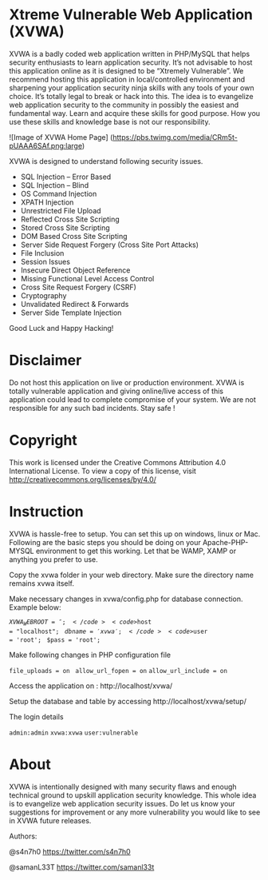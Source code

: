 Xtreme Vulnerable Web Application (XVWA) 
=========================================
XVWA is a badly coded web application written in PHP/MySQL that helps security enthusiasts to learn application security.  It’s not advisable to host this application online as it is designed to be “Xtremely Vulnerable”. We recommend hosting this application in local/controlled environment and sharpening your application security ninja skills with any tools of your own choice. It’s totally legal to break or hack into this. The idea is to evangelize web application security to the community in possibly the easiest and fundamental way. Learn and acquire these skills for good purpose. How you use these skills and knowledge base is not our responsibility. 


![Image of XVWA Home Page]
(https://pbs.twimg.com/media/CRm5t-pUAAA6SAf.png:large) 

XVWA is designed to understand following security issues. 

+ SQL Injection – Error Based 
+ SQL Injection – Blind
+ OS Command Injection
+ XPATH Injection 
+ Unrestricted File Upload
+ Reflected Cross Site Scripting 
+ Stored Cross Site Scripting 
+ DOM Based Cross Site Scripting 
+ Server Side Request Forgery (Cross Site Port Attacks) 
+ File Inclusion 
+ Session Issues 
+ Insecure Direct Object Reference 
+ Missing Functional Level Access Control 
+ Cross Site Request Forgery (CSRF)
+ Cryptography 
+ Unvalidated Redirect & Forwards
+ Server Side Template Injection

Good Luck and Happy Hacking!

Disclaimer 
=========================================
Do not host this application on live or production environment. XVWA is totally vulnerable application and giving online/live access of this application could lead to complete compromise of your system. We are not responsible for any such bad incidents. Stay safe ! 

Copyright
=========================================
This work is licensed under the Creative Commons Attribution 4.0 International License. 
To view a copy of this license, visit http://creativecommons.org/licenses/by/4.0/

Instruction 
=========================================
XVWA is hassle-free to setup. You can set this up on windows, linux or Mac. Following are the basic steps you should be doing on your Apache-PHP-MYSQL environment to get this working.  Let that be WAMP, XAMP or anything you prefer to use. 

Copy the xvwa folder in your web directory. Make sure the directory name remains xvwa itself. 

Make necessary changes in xvwa/config.php for database connection. Example below: 

<code>$XVWA_WEBROOT = ''; </code>
<code>$host = "localhost"; </code>
<code>$dbname = 'xvwa'; </code>
<code>$user = 'root'; </code>
<code>$pass = 'root';</code>

Make following changes in PHP configuration file

<code>file_uploads = on </code>
<code>allow_url_fopen = on</code>
<code>allow_url_include = on</code>


Access the application on : http://localhost/xvwa/

Setup the database and table by accessing http://localhost/xvwa/setup/

The login details

<code>admin:admin</code>
<code>xvwa:xvwa</code>
<code>user:vulnerable</code>

About 
=========================================
XVWA is intentionally designed with many security flaws and enough technical ground to upskill application security knowledge. This whole idea is to evangelize web application security issues. Do let us know your suggestions for improvement or any more vulnerability you would like to see in XVWA future releases. 

Authors:

@s4n7h0 https://twitter.com/s4n7h0 

@samanL33T https://twitter.com/samanl33t 
